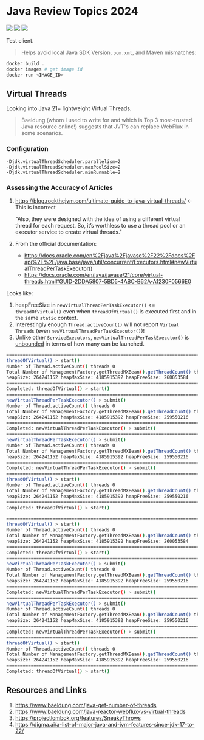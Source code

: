 # Java Review Topics 2024

[![](https://img.shields.io/badge/Maven-3.9.6-white.svg)](https://maven.apache.org/download.cgi)
[![](https://img.shields.io/badge/Docker-blue.svg)](https://www.docker.com/)
[![](https://img.shields.io/badge/Java-1.22-blue.svg)](https://www.oracle.com/java/technologies/downloads/#java22)

Test client.

> Helps avoid local Java SDK Version, `pom.xml`, and Maven mismatches:

```bash
docker build .
docker images # get image id
docker run <IMAGE_ID>
```

## Virtual Threads

Looking into Java 21+ lightweight Virtual Threads.

> Baeldung (whom I used to write for and which is Top 3 most-trusted Java resource online!) suggests that JVT's can replace WebFlux in some scenarios.

### Configuration

```
-Djdk.virtualThreadScheduler.parallelism=2
-Djdk.virtualThreadScheduler.maxPoolSize=2
-Djdk.virtualThreadScheduler.minRunnable=2
```

### Assessing the Accuracy of Articles

1. https://blog.rockthejvm.com/ultimate-guide-to-java-virtual-threads/ <- This is incorrect 

   "Also, they were designed with the idea of using a different virtual thread for each request. So, it’s worthless to use a thread pool or an executor service to create virtual threads."

2. From the official documentation: 
   * https://docs.oracle.com/en%2Fjava%2Fjavase%2F22%2Fdocs%2Fapi%2F%2F/java.base/java/util/concurrent/Executors.html#newVirtualThreadPerTaskExecutor() 
   * https://docs.oracle.com/en/java/javase/21/core/virtual-threads.html#GUID-2DDA5807-5BD5-4ABC-B62A-A1230F0566E0

Looks like:

1. heapFreeSize in `newVirtualThreadPerTaskExecutor()` <= `threadOfVirtual()` even when `threadOfVirtual()` is executed first and in the same `static` context.
2. Interestingly enough `Thread.activeCount()` will not report `Virtual Threads` (even `newVirtualThreadPerTaskExecutor()`)!
3. Unlike other `ServiceExecutors`, `newVirtualThreadPerTaskExecutor()` is [unbounded](https://docs.oracle.com/en%2Fjava%2Fjavase%2F22%2Fdocs%2Fapi%2F%2F/java.base/java/util/concurrent/Executors.html#newVirtualThreadPerTaskExecutor()) in terms of how many can be launched.

```bash
====================================================================================================
threadOfVirtual() > start()
Number of Thread.activeCount() threads 0
Total Number of ManagementFactory.getThreadMXBean().getThreadCount() threads 9
heapSize: 264241152 heapMaxSize: 4185915392 heapFreeSize: 260053584
====================================================================================================
Completed: threadOfVirtual() > start()
====================================================================================================
newVirtualThreadPerTaskExecutor() > submit()
Number of Thread.activeCount() threads 0
Total Number of ManagementFactory.getThreadMXBean().getThreadCount() threads 9
heapSize: 264241152 heapMaxSize: 4185915392 heapFreeSize: 259550216
====================================================================================================
Completed: newVirtualThreadPerTaskExecutor() > submit()
====================================================================================================
newVirtualThreadPerTaskExecutor() > submit()
Number of Thread.activeCount() threads 0
Total Number of ManagementFactory.getThreadMXBean().getThreadCount() threads 9
heapSize: 264241152 heapMaxSize: 4185915392 heapFreeSize: 259550216
====================================================================================================
Completed: newVirtualThreadPerTaskExecutor() > submit()
====================================================================================================
threadOfVirtual() > start()
Number of Thread.activeCount() threads 0
Total Number of ManagementFactory.getThreadMXBean().getThreadCount() threads 9
heapSize: 264241152 heapMaxSize: 4185915392 heapFreeSize: 259550216
====================================================================================================
Completed: threadOfVirtual() > start()
```
```bash
====================================================================================================
threadOfVirtual() > start()
Number of Thread.activeCount() threads 0
Total Number of ManagementFactory.getThreadMXBean().getThreadCount() threads 9
heapSize: 264241152 heapMaxSize: 4185915392 heapFreeSize: 260053584
====================================================================================================
Completed: threadOfVirtual() > start()
====================================================================================================
newVirtualThreadPerTaskExecutor() > submit()
Number of Thread.activeCount() threads 0
Total Number of ManagementFactory.getThreadMXBean().getThreadCount() threads 9
heapSize: 264241152 heapMaxSize: 4185915392 heapFreeSize: 259550216
====================================================================================================
Completed: newVirtualThreadPerTaskExecutor() > submit()
====================================================================================================
newVirtualThreadPerTaskExecutor() > submit()
Number of Thread.activeCount() threads 0
Total Number of ManagementFactory.getThreadMXBean().getThreadCount() threads 9
heapSize: 264241152 heapMaxSize: 4185915392 heapFreeSize: 259550216
====================================================================================================
Completed: newVirtualThreadPerTaskExecutor() > submit()
====================================================================================================
threadOfVirtual() > start()
Number of Thread.activeCount() threads 0
Total Number of ManagementFactory.getThreadMXBean().getThreadCount() threads 9
heapSize: 264241152 heapMaxSize: 4185915392 heapFreeSize: 259550216
====================================================================================================
Completed: threadOfVirtual() > start()
```

## Resources and Links

1. https://www.baeldung.com/java-get-number-of-threads
2. https://www.baeldung.com/java-reactor-webflux-vs-virtual-threads
3. https://projectlombok.org/features/SneakyThrows
4. https://digma.ai/a-list-of-major-java-and-jvm-features-since-jdk-17-to-22/